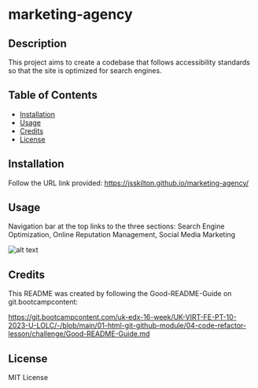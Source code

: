 # marketing-agency

## Description

This project aims to create a codebase that follows accessibility standards so that the site is optimized for search engines.

## Table of Contents

- [Installation](#installation)
- [Usage](#usage)
- [Credits](#credits)
- [License](#license)

## Installation

Follow the URL link provided: https://jsskilton.github.io/marketing-agency/

## Usage

Navigation bar at the top links to the three sections: Search Engine Optimization, Online Reputation Management, Social Media Marketing

![alt text](assets/images/screenshot.png)

## Credits

This README was created by following the Good-README-Guide on git.bootcampcontent:

https://git.bootcampcontent.com/uk-edx-16-week/UK-VIRT-FE-PT-10-2023-U-LOLC/-/blob/main/01-html-git-github-module/04-code-refactor-lesson/challenge/Good-README-Guide.md


## License

MIT License